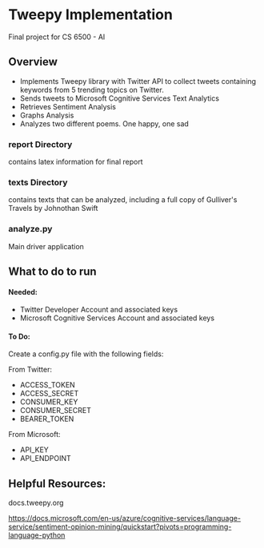 # Tweepy Implementation
Final project for CS 6500 - AI

## Overview
* Implements Tweepy library with Twitter API to collect tweets containing keywords from 5 trending topics on Twitter.
* Sends tweets to Microsoft Cognitive Services Text Analytics
* Retrieves Sentiment Analysis
* Graphs Analysis
* Analyzes two different poems. One happy, one sad

### report Directory
contains latex information for final report

### texts Directory
contains texts that can be analyzed, including a full copy of Gulliver's
Travels by Johnothan Swift

### analyze.py
Main driver application

## What to do to run
#### Needed:
* Twitter Developer Account and associated keys
* Microsoft Cognitive Services Account and associated keys

#### To Do:
Create a config.py file with the following fields:

From Twitter:
* ACCESS_TOKEN
* ACCESS_SECRET
* CONSUMER_KEY
* CONSUMER_SECRET
* BEARER_TOKEN

From Microsoft:
* API_KEY
* API_ENDPOINT


## Helpful Resources:
docs.tweepy.org

https://docs.microsoft.com/en-us/azure/cognitive-services/language-service/sentiment-opinion-mining/quickstart?pivots=programming-language-python
